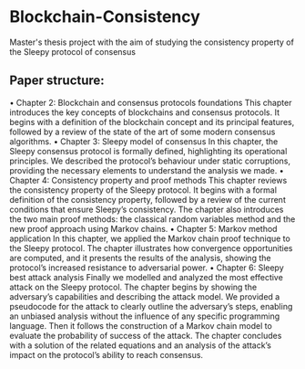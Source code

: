 # Blockchain-Consistency
Master's thesis project with the aim of studying the consistency property of the Sleepy protocol of consensus

## Paper structure:
• Chapter 2: Blockchain and consensus protocols foundations
This chapter introduces the key concepts of blockchains and consensus protocols. It begins with a definition of the blockchain concept and its principal features, followed by a review of the state of the art of some modern consensus algorithms.
• Chapter 3: Sleepy model of consensus
In this chapter, the Sleepy consensus protocol is formally defined, highlighting its operational principles. We described the protocol’s behaviour under static corruptions, providing the necessary elements to understand the analysis we made.
• Chapter 4: Consistency property and proof methods
This chapter reviews the consistency property of the Sleepy protocol. It begins with a formal definition of the consistency property, followed by a review of the current conditions that ensure Sleepy’s consistency. The chapter also introduces the two main proof methods: the classical random variables method and the new proof approach using Markov chains.
• Chapter 5: Markov method application
In this chapter, we applied the Markov chain proof technique to the Sleepy protocol. The chapter illustrates how convergence opportunities are computed, and it presents the results of the analysis, showing the protocol’s increased resistance to adversarial power.
• Chapter 6: Sleepy best attack analysis
Finally we modelled and analyzed the most effective attack on the Sleepy protocol. The chapter begins by showing the adversary’s capabilities and describing the attack model. We provided a pseudocode for the attack to clearly outline the adversary’s steps, enabling an unbiased analysis without the influence of any specific programming language. Then it follows the construction of a Markov chain model to evaluate the probability of success of the attack. The chapter concludes with a solution of the related equations and an analysis of the attack’s impact on the protocol’s ability to reach consensus.
